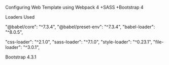 Configuring Web Template using Webpack 4 +SASS +Bootstrap 4

Loaders Used 

  "@babel/core": "^7.3.4",
  "@babel/preset-env": "^7.3.4",
  "babel-loader": "^8.0.5",
  
  "css-loader": "^2.1.0",
  "sass-loader": "^7.1.0",
  "style-loader": "^0.23.1",
  "file-loader": "^3.0.1",
  
Bootstrap 4.3.1
